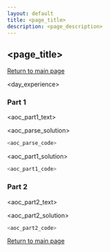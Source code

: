```yaml
---
layout: default
title: <page_title>
description: <page_description>
---
```


## <page_title>

[Return to main page](././)

<day_experience>

### Part 1
<aoc_part1_text>

<aoc_parse_solution>
```python
<aoc_parse_code>
```

<aoc_part1_solution>
```python
<aoc_part1_code>
```

### Part 2
<aoc_part2_text>

<aoc_part2_solution>
```python
<aoc_part2_code>
```

[Return to main page](././)